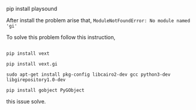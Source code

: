 pip install playsound

After install the problem arise that, `ModuleNotFoundError: No module named 'gi'`

To solve this problem follow this instruction,

```

pip install vext

pip install vext.gi

sudo apt-get install pkg-config libcairo2-dev gcc python3-dev libgirepository1.0-dev

pip install gobject PyGObject

```
this issue solve.

